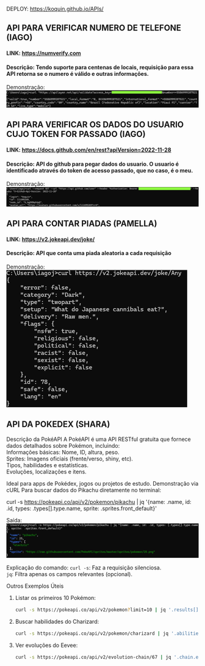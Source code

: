 DEPLOY: https://koquin.github.io/APIs/

## API PARA VERIFICAR NUMERO DE TELEFONE (IAGO)
#### LINK: https://numverify.com
#### Descrição: Tendo suporte para centenas de locais, requisição para essa API retorna se o numero é válido e outras informações.
Demonstração:
![demonstracao](./demonstracao.png)

## API PARA VERIFICAR OS DADOS DO USUARIO CUJO TOKEN FOR PASSADO (IAGO)
#### LINK: https://docs.github.com/en/rest?apiVersion=2022-11-28
#### Descrição: API do github para pegar dados do usuario. O usuario é identificado através do token de acesso passado, que no caso, é o meu.
Demonstração:
![demonstracao2](./demonstracao2.png)

## API PARA CONTAR PIADAS (PAMELLA)
#### LINK: https://v2.jokeapi.dev/joke/
#### Descrição: API que conta uma piada aleatoria a cada requisição
Demonstração: 
![demonstracao3](./demonstracao3.png)

## API DA POKEDEX (SHARA)
Descrição da PokéAPI 
A PokéAPI  é uma API RESTful gratuita que fornece dados detalhados sobre Pokémon, incluindo:  
Informações básicas: Nome, ID, altura, peso.  
Sprites: Imagens oficiais (frente/verso, shiny, etc).  
Tipos, habilidades e estatísticas.  
Evoluções, localizações e itens.  

Ideal para apps de Pokédex, jogos ou projetos de estudo. 
Demonstração via cURL
Para buscar dados do Pikachu diretamente no terminal:  

curl -s https://pokeapi.co/api/v2/pokemon/pikachu | jq '{name: .name, id: .id, types: .types[].type.name, sprite: .sprites.front_default}'

Saída:
![demonstracao5](./demonstracao5.png)

Explicação do comando: 
 `curl -s`: Faz a requisição silenciosa.  
`jq`: Filtra apenas os campos relevantes (opcional).  

Outros Exemplos Úteis
1. Listar os primeiros 10 Pokémon:  
   ```bash
   curl -s https://pokeapi.co/api/v2/pokemon?limit=10 | jq '.results[] | .name'
   ```

2. Buscar habilidades do Charizard:  
   ```bash
   curl -s https://pokeapi.co/api/v2/pokemon/charizard | jq '.abilities[].ability.name'
   ```

3. Ver evoluções do Eevee:  
   ```bash
   curl -s https://pokeapi.co/api/v2/evolution-chain/67 | jq '.chain.evolves_to[].species.name'
   ```
